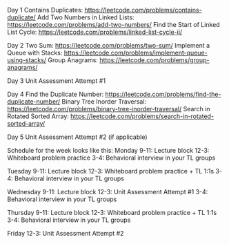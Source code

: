 Day 1
Contains Duplicates: https://leetcode.com/problems/contains-duplicate/
Add Two Numbers in Linked Lists: https://leetcode.com/problems/add-two-numbers/
Find the Start of Linked List Cycle: https://leetcode.com/problems/linked-list-cycle-ii/

Day 2
Two Sum: https://leetcode.com/problems/two-sum/
Implement a Queue with Stacks: https://leetcode.com/problems/implement-queue-using-stacks/
Group Anagrams: https://leetcode.com/problems/group-anagrams/

Day 3
Unit Assessment Attempt #1

Day 4
Find the Duplicate Number: https://leetcode.com/problems/find-the-duplicate-number/
Binary Tree Inorder Traversal: https://leetcode.com/problems/binary-tree-inorder-traversal/
Search in Rotated Sorted Array: https://leetcode.com/problems/search-in-rotated-sorted-array/

Day 5
Unit Assessment Attempt #2 (if applicable)

Schedule for the week looks like this:
Monday
9-11: Lecture block
12-3: Whiteboard problem practice
3-4: Behavioral interview in your TL groups

Tuesday
9-11: Lecture block
12-3: Whiteboard problem practice + TL 1:1s
3-4: Behavioral interview in your TL groups

Wednesday
9-11: Lecture block
12-3: Unit Assessment Attempt #1
3-4: Behavioral interview in your TL groups

Thursday
9-11: Lecture block
12-3: Whiteboard problem practice + TL 1:1s
3-4: Behavioral interview in your TL groups

Friday
12-3: Unit Assessment Attempt #2